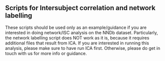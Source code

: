 ## Scripts for Intersubject correlation and network labelling

These scripts should be used only as an example/guidance if you are interested in doing network/ISC analysis on the NNDb dataset. 
Particularly, the network labelling script does NOT work as it is, because it requires additional files that result from ICA. If you are interested in running this analysis, please make sure to have run ICA first.
Otherwise, please do get in touch with us for more info or guidance.
